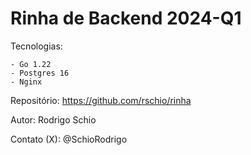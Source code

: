 # Rinha de Backend 2024-Q1

Tecnologias:

    - Go 1.22
    - Postgres 16
    - Nginx

Repositório: https://github.com/rschio/rinha

Autor: Rodrigo Schio

Contato (X): @SchioRodrigo
